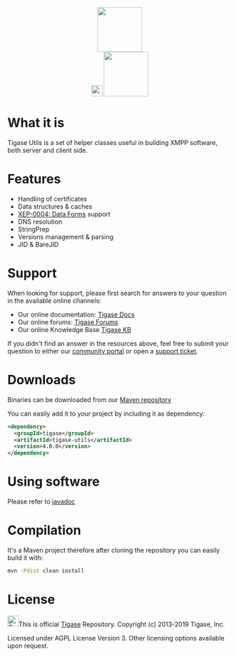 <p align="center">
  <img src="https://github.com/tigaseinc/website-assets/blob/master/tigase/images/icons8-maintenance.png?raw=true" width="100px"/>
  <br/>
	<img src="https://github.com/tigaseinc/website-assets/blob/master/tigase/images/tigase-logo.png?raw=true" width="25px"/>
	<img src="https://tc.tigase.net/app/rest/builds/buildType:(id:TigaseUtils_Build)/statusIcon" width="100"/>
</p>


# What it is

Tigase Utils is a set of helper classes useful in building XMPP software, both server and client side.

# Features

* Handling of certificates
* Data structures & caches
* [XEP-0004: Data Forms](https://xmpp.org/extensions/xep-0004.html) support
* DNS resolution
* StringPrep
* Versions management & parsing
* JID & BareJID

# Support

When looking for support, please first search for answers to your question in the available online channels:

* Our online documentation: [Tigase Docs](https://docs.tigase.net/)
* Our online forums: [Tigase Forums](https://help.tigase.net/portal/community)
* Our online Knowledge Base [Tigase KB](https://help.tigase.net/portal/kb)

If you didn't find an answer in the resources above, feel free to submit your question to either our 
[community portal](https://help.tigase.net/portal/community) or open a [support ticket](https://help.tigase.net/portal/newticket).

# Downloads

Binaries can be downloaded from our [Maven repository](https://maven-repo.tigase.net/#artifact/tigase/tigase-utils)

You can easily add it to your project by including it as dependency:

```xml
<dependency>
  <groupId>tigase</groupId>
  <artifactId>tigase-utils</artifactId>
  <version>4.0.0</version>
</dependency>
```

# Using software

Please refer to [javadoc](https://docs.tigase.net/tigase-utils/master-snapshot/javadoc/)

# Compilation 

It's a Maven project therefore after cloning the repository you can easily build it with:

```bash
mvn -Pdist clean install
```

# License

<img alt="Tigase Tigase Logo"  src="https://github.com/tigaseinc/website-assets/blob/master/tigase/images/tigase-logo.png?raw=true" width="25px"/>This is official <a href="https://tigase.net/">Tigase</a> Repository.
Copyright (c) 2013-2019 Tigase, Inc.

Licensed under AGPL License Version 3. Other licensing options available upon request.
